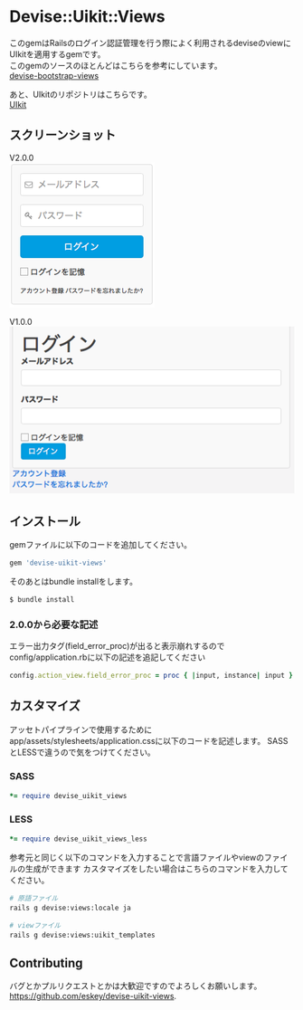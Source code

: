 # Devise::Uikit::Views

このgemはRailsのログイン認証管理を行う際によく利用されるdeviseのviewにUIkitを適用するgemです。  
このgemのソースのほとんどはこちらを参考にしています。  
[devise-bootstrap-views](https://github.com/hisea/devise-bootstrap-views)  

あと、UIkitのリポジトリはこちらです。  
[UIkit](https://github.com/uikit/uikit)  

## スクリーンショット
V2.0.0  
![Screenshot](https://raw.githubusercontent.com/eskey-mo/devise-uikit-views/master/screenshot_v2.png)

V1.0.0  
![Screenshot](https://raw.githubusercontent.com/eskey-mo/devise-uikit-views/master/screenshot_v1.png)

## インストール

gemファイルに以下のコードを追加してください。

```ruby
gem 'devise-uikit-views'
```

そのあとはbundle installをします。

```ruby
$ bundle install
```

### 2.0.0から必要な記述

エラー出力タグ(field_error_proc)が出ると表示崩れするのでconfig/application.rbに以下の記述を追記してください

```ruby
config.action_view.field_error_proc = proc { |input, instance| input }
```

## カスタマイズ

アッセトパイプラインで使用するためにapp/assets/stylesheets/application.cssに以下のコードを記述します。
SASSとLESSで違うので気をつけてください。

### SASS

```ruby
*= require devise_uikit_views
```

### LESS

```ruby
*= require devise_uikit_views_less
```

参考元と同じく以下のコマンドを入力することで言語ファイルやviewのファイルの生成ができます
カスタマイズをしたい場合はこちらのコマンドを入力してください。

``` sh
# 原語ファイル
rails g devise:views:locale ja
```

``` sh
# viewファイル
rails g devise:views:uikit_templates
```

## Contributing

バグとかプルリクエストとかは大歓迎ですのでよろしくお願いします。 https://github.com/eskey/devise-uikit-views.
